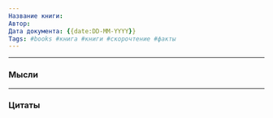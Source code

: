 ```yaml
---
Название книги:
Автор:
Дата документа: {{date:DD-MM-YYYY}}
Tags: #books #книга #книги #скорочтение #факты
---
```

___
### Мысли

___
### Цитаты